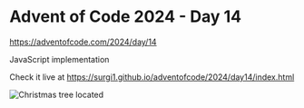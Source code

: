 # Advent of Code 2024 - Day 14

https://adventofcode.com/2024/day/14

JavaScript implementation

Check it live at https://surgi1.github.io/adventofcode/2024/day14/index.html

![Christmas tree located](https://surgi1.github.io/adventofcode/screenshots/2024_14.png)